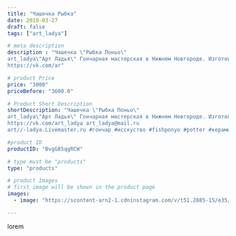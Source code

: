 ```yaml
---
title: "Чашечка Рыбка"
date: 2019-03-27
draft: false
tags: ["art_ladya"]

# meta description
description : "Чашечка \"Рыбка Поньо\" 
art_ladya\"Арт Ладья\" Гончарная мастерская в Нижнем Новгороде. Изготовление керамики и мастер//-классы по обучению. 
https://vk.com/ar"

# product Price
price: "3000"
priceBefore: "3600.0"

# Product Short Description
shortDescription: "Чашечка \"Рыбка Поньо\" 
art_ladya\"Арт Ладья\" Гончарная мастерская в Нижнем Новгороде. Изготовление керамики и мастер//-классы по обучению. 
https://vk.com/art_ladya art_ladya@mail.ru 
art//-ladya.Livemaster.ru #гончар #исскуство #fishponyo #potter #керамикаручнаяработа #гончарнаямастерская #керамиканазаказ #handmade #посудаизглины #керамика #гончарнаяпосуда #эксклюзивнаякерамика #dishes #decor #ceramicar #mug #claygoods #tankard #earthenware #ceramic #design #кружка #чашечки #restaurant #ceramicart #fish #рыбкапоньо #clay #авторскаякерамика #animation"

#product ID
productID: "BvgG85qgRCW"

# type must be "products"
type: "products"

# product Images
# first image will be shown in the product page
images:
  - image: "https://scontent-arn2-1.cdninstagram.com/v/t51.2885-15/e35/54511581_1235537969930894_302009713225877212_n.jpg?tp=1&_nc_ht=scontent-arn2-1.cdninstagram.com&_nc_cat=102&_nc_ohc=TXUW_ntNHi8AX-XifdP&ccb=7-4&oh=8af2a2852f94f446a1331e20d0555b59&oe=6083E017&_nc_sid=86f79a&ig_cache_key=MjAwODYzNjAwNzE3MTI5NzQzMA%3D%3D.2-ccb7-4"

---
```

lorem
